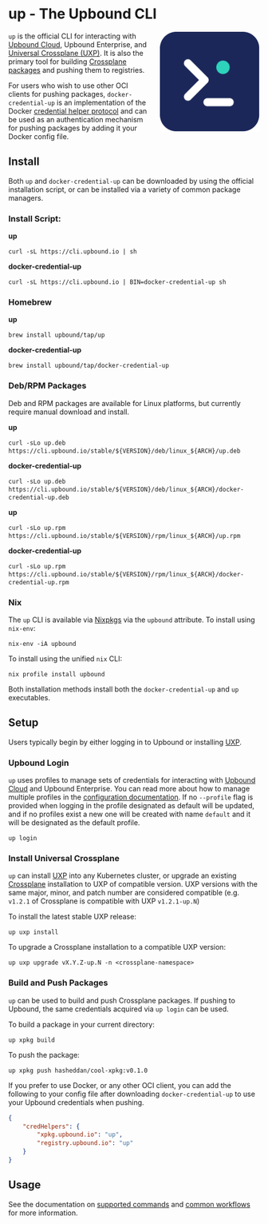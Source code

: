 # up - The Upbound CLI

<a href="https://upbound.io">
    <img align="right" style="margin-left: 20px" src="docs/media/logo.png" width=200 />
</a>

`up` is the official CLI for interacting with [Upbound Cloud], Upbound
Enterprise, and [Universal Crossplane (UXP)]. It is also the primary tool for
building [Crossplane packages] and pushing them to registries.

For users who wish to use other OCI clients for pushing packages,
`docker-credential-up` is an implementation of the Docker [credential helper
protocol] and can be used as an authentication mechanism for pushing packages by
adding it your Docker config file.

## Install

Both `up` and `docker-credential-up` can be downloaded by using the official
installation script, or can be installed via a variety of common package
managers.

### Install Script:

**up**
```
curl -sL https://cli.upbound.io | sh
```

**docker-credential-up**
```
curl -sL https://cli.upbound.io | BIN=docker-credential-up sh
```

### Homebrew

**up**
```
brew install upbound/tap/up
```

**docker-credential-up**
```
brew install upbound/tap/docker-credential-up
```

### Deb/RPM Packages

Deb and RPM packages are available for Linux platforms, but currently require
manual download and install.

**up**
```
curl -sLo up.deb https://cli.upbound.io/stable/${VERSION}/deb/linux_${ARCH}/up.deb
```

**docker-credential-up**
```
curl -sLo up.deb https://cli.upbound.io/stable/${VERSION}/deb/linux_${ARCH}/docker-credential-up.deb
```

**up**
```
curl -sLo up.rpm https://cli.upbound.io/stable/${VERSION}/rpm/linux_${ARCH}/up.rpm
```

**docker-credential-up**
```
curl -sLo up.rpm https://cli.upbound.io/stable/${VERSION}/rpm/linux_${ARCH}/docker-credential-up.rpm
```

### Nix

The `up` CLI is available via [Nixpkgs] via the `upbound` attribute. To install using
`nix-env`:

```
nix-env -iA upbound
```

To install using the unified `nix` CLI:

```
nix profile install upbound
```

Both installation methods install both the `docker-credential-up` and `up` executables.

## Setup

Users typically begin by either logging in to Upbound or installing [UXP].

### Upbound Login

`up` uses profiles to manage sets of credentials for interacting with [Upbound
Cloud] and Upbound Enterprise. You can read more about how to manage multiple
profiles in the [configuration documentation]. If no `--profile` flag is
provided when logging in the profile designated as default will be updated, and
if no profiles exist a new one will be created with name `default` and it will
be designated as the default profile.

```
up login
```

### Install Universal Crossplane

`up` can install [UXP] into any Kubernetes cluster, or upgrade an existing
[Crossplane] installation to UXP of compatible version. UXP versions with the
same major, minor, and patch number are considered compatible (e.g. `v1.2.1` of
Crossplane is compatible with UXP `v1.2.1-up.N`)

To install the latest stable UXP release:

```
up uxp install
```

To upgrade a Crossplane installation to a compatible UXP version:

```
up uxp upgrade vX.Y.Z-up.N -n <crossplane-namespace>
```

### Build and Push Packages

`up` can be used to build and push Crossplane packages. If pushing to Upbound,
the same credentials acquired via `up login` can be used.

To build a package in your current directory:

```
up xpkg build
```

To push the package:

```
up xpkg push hasheddan/cool-xpkg:v0.1.0
```

If you prefer to use Docker, or any other OCI client, you can add the following
to your config file after downloading `docker-credential-up` to use your Upbound
credentials when pushing.

```json
{
	"credHelpers": {
		"xpkg.upbound.io": "up",
		"registry.upbound.io": "up"
	}
}
```

## Usage

See the documentation on [supported commands] and [common workflows] for more
information.


<!-- Named Links -->
[Upbound Cloud]: https://cloud.upbound.io/
[Universal Crossplane (UXP)]: https://github.com/upbound/universal-crossplane
[UXP]: https://github.com/upbound/universal-crossplane
[Crossplane packages]: https://crossplane.io/docs/v1.7/reference/xpkg.html
[credential helper protocol]: https://github.com/docker/docker-credential-helpers
[configuration documentation]: docs/configuration.md
[Crossplane]: https://crossplane.io
[supported commands]: docs/commands.md
[common workflows]: docs/workflows.md
[nixpkgs]: https://github.com/NixOS/nixpkgs